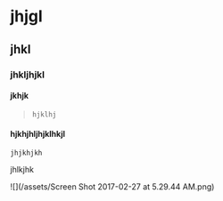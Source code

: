 # jhjgl

## jhkl

### jhkljhjkl

#### jkhjk



> `hjklhj`



#### hjkhjhljhjklhkjl

`jhjkhjkh`

jhlkjhk

![](/assets/Screen Shot 2017-02-27 at 5.29.44 AM.png)





